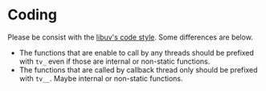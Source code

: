 # Coding

Please be consist with the [libuv's code style](https://github.com/libuv/libuv/blob/master/CONTRIBUTING.md).
Some differences are below.

 * The functions that are enable to call by any threads should be prefixed with `tv_`
   even if those are internal or non-static functions.
 * The functions that are called by callback thread only should be prefixed with `tv__`.
   Maybe internal or non-static functions.

